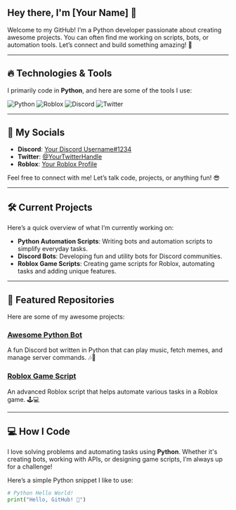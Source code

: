 ## Hey there, I'm [Your Name] 👋

Welcome to my GitHub! I'm a Python developer passionate about creating awesome projects. You can often find me working on scripts, bots, or automation tools. Let’s connect and build something amazing! 🚀

---

## 🔥 Technologies & Tools

I primarily code in **Python**, and here are some of the tools I use:

![Python](https://img.shields.io/badge/python-3.9-blue?style=for-the-badge&logo=python&logoColor=white)
![Roblox](https://img.shields.io/badge/Roblox-3076D6?style=for-the-badge&logo=roblox&logoColor=white)
![Discord](https://img.shields.io/badge/Discord-7289DA?style=for-the-badge&logo=discord&logoColor=white)
![Twitter](https://img.shields.io/badge/Twitter-1DA1F2?style=for-the-badge&logo=twitter&logoColor=white)

---

## 📌 My Socials

- **Discord**: [Your Discord Username#1234](https://discord.com/users/your-discord-id)
- **Twitter**: [@YourTwitterHandle](https://twitter.com/YourTwitterHandle)
- **Roblox**: [Your Roblox Profile](https://roblox.com/users/your-roblox-id)

Feel free to connect with me! Let’s talk code, projects, or anything fun! 😎

---

## 🛠️ Current Projects

Here’s a quick overview of what I’m currently working on:

- **Python Automation Scripts**: Writing bots and automation scripts to simplify everyday tasks.
- **Discord Bots**: Developing fun and utility bots for Discord communities.
- **Roblox Game Scripts**: Creating game scripts for Roblox, automating tasks and adding unique features.

---

## 🚀 Featured Repositories

Here are some of my awesome projects:

### [Awesome Python Bot](https://github.com/your-username/awesome-python-bot)

A fun Discord bot written in Python that can play music, fetch memes, and manage server commands. 🎶🎉

### [Roblox Game Script](https://github.com/your-username/roblox-game-script)

An advanced Roblox script that helps automate various tasks in a Roblox game. 🕹️💻

---

## 💻 How I Code

I love solving problems and automating tasks using **Python**. Whether it's creating bots, working with APIs, or designing game scripts, I’m always up for a challenge!

Here’s a simple Python snippet I like to use:

```python
# Python Hello World!
print("Hello, GitHub! 👋")


